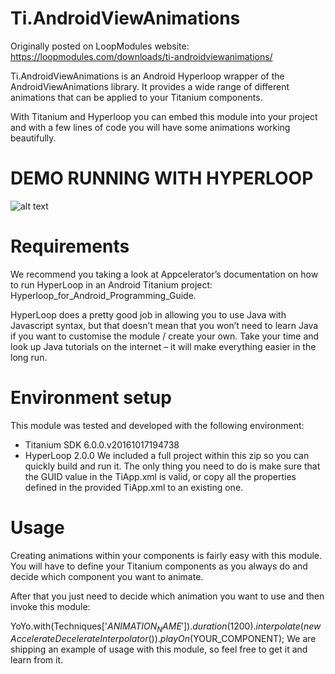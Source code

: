 # Ti.AndroidViewAnimations
Originally posted on LoopModules website: https://loopmodules.com/downloads/ti-androidviewanimations/

Ti.AndroidViewAnimations is an Android Hyperloop wrapper of the AndroidViewAnimations library. It provides a wide range of different animations that can be applied to your Titanium components.

With Titanium and Hyperloop you can embed this module into your project and with a few lines of code you will have some animations working beautifully.

# DEMO RUNNING WITH HYPERLOOP

![alt text](https://i0.wp.com/loopmodules.com/wp-content/uploads/edd/2016/11/AndroidViewAnimations.gif)

# Requirements
We recommend you taking a look at Appcelerator’s documentation on how to run HyperLoop in an Android Titanium project: Hyperloop_for_Android_Programming_Guide.

HyperLoop does a pretty good job in allowing you to use Java with Javascript syntax, but that doesn’t mean that you won’t need to learn Java if you want to customise the module / create your own. Take your time and look up Java tutorials on the internet – it will make everything easier in the long run.

# Environment setup
This module was tested and developed with the following environment:

* Titanium SDK 6.0.0.v20161017194738
* HyperLoop 2.0.0
We included a full project within this zip so you can quickly build and run it.
The only thing you need to do is make sure that the GUID value in the TiApp.xml is valid, or copy all the properties defined in the provided TiApp.xml to an existing one.

# Usage
Creating animations within your components is fairly easy with this module.
You will have to define your Titanium components as you always do and decide which component you want to animate.

After that you just need to decide which animation you want to use and then invoke this module:

YoYo.with(Techniques['$ANIMATION_NAME']).duration(1200).interpolate(new AccelerateDecelerateInterpolator()).playOn($YOUR_COMPONENT);
We are shipping an example of usage with this module, so feel free to get it and learn from it.
